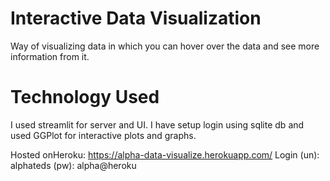 # Interactive Data Visualization
Way of visualizing data in which you can hover over the data and see more information from it.

# Technology Used
I used streamlit for server and UI. I have setup login using sqlite db and used GGPlot for interactive plots and graphs.

Hosted onHeroku: https://alpha-data-visualize.herokuapp.com/
Login (un): alphateds (pw): alpha@heroku
